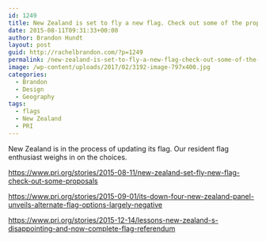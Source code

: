```yaml
---
id: 1249
title: New Zealand is set to fly a new flag. Check out some of the proposals.
date: 2015-08-11T09:31:33+00:00
author: Brandon Hundt
layout: post
guid: http://rachelbrandon.com/?p=1249
permalink: /new-zealand-is-set-to-fly-a-new-flag-check-out-some-of-the-proposals/
image: /wp-content/uploads/2017/02/3192-image-797x400.jpg
categories:
  - Brandon
  - Design
  - Geography
tags:
  - flags
  - New Zealand
  - PRI
---
```

New Zealand is in the process of updating its flag. Our resident flag enthusiast weighs in on the choices.<!--more-->

https://www.pri.org/stories/2015-08-11/new-zealand-set-fly-new-flag-check-out-some-proposals

https://www.pri.org/stories/2015-09-01/its-down-four-new-zealand-panel-unveils-alternate-flag-options-largely-negative

https://www.pri.org/stories/2015-12-14/lessons-new-zealand-s-disappointing-and-now-complete-flag-referendum